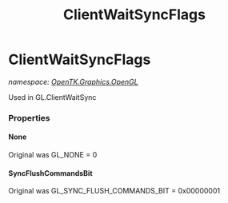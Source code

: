 ﻿---
title: ClientWaitSyncFlags
---

# ClientWaitSyncFlags
_namespace: [OpenTK.Graphics.OpenGL](N-OpenTK.Graphics.OpenGL.html)_

Used in GL.ClientWaitSync



### Properties

#### None
Original was GL_NONE = 0
#### SyncFlushCommandsBit
Original was GL_SYNC_FLUSH_COMMANDS_BIT = 0x00000001

